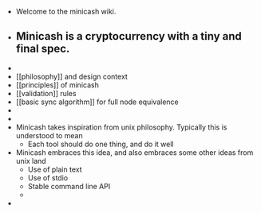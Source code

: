 - Welcome to the minicash wiki.
- Minicash is a cryptocurrency with a tiny and final spec.
	-
-
- [[philosophy]] and design context
- [[principles]] of minicash
- [[validation]] rules
- [[basic sync algorithm]] for full node equivalence
-
-
- Minicash takes inspiration from unix philosophy. Typically this is understood to mean
	- Each tool should do one thing, and do it well
- Minicash embraces this idea, and also embraces some other ideas from unix land
	- Use of plain text
	- Use of stdio
	- Stable command line API
	-
-